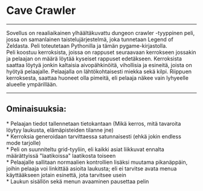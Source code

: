 <h1>Cave Crawler</h1>
<hr>
Sovellus on reaaliaikainen ylhäältäkuvattu dungeon crawler -tyyppinen peli, jossa on samanlainen taistelujärjestelmä, joka tunnetaan Legend of Zeldasta.
Peli toteutetaan Pythonilla ja tämän pygame-kirjastolla.<br>
Peli koostuu kerroksista, joissa on rappuset seuraavaan kerrokseen jossakin ja pelaajan on määrä löytää kyseiset rappuset edetäkseen.
Kerroksista saattaa löytyä jonkin kaltaisia aivopähkinöitä, vihollisia ja esineitä, joista on hyötyä pelaajalle.
Pelaajalla on lähtökohtaisesti miekka sekä kilpi. Riippuen kerroksesta, saattaa huoneet olla pimeitä, eli pelaaja näkee vain lyhyeelle alueelle ympärillään.
<hr>
<h2>Ominaisuuksia:</h2>
* Pelaajan tiedot tallennetaan tietokantaan (Mikä kerros, mitä tavaroita löytyy laukusta, elämäpisteiden tilanne jne)<br>
* Kerroksia generoidaan tarvittaessa satunnaisesti (ehkä jokin endless mode tarjolle)<br>
* Peli on suunniteltu grid-tyyliin, eli kaikki asiat liikkuvat ennalta määrättyissä "laatikoissa" laatikosta toiseen<br>
* Pelaajalle sallitaan normaalien kontrollien lisäksi muutama pikanäppäin, joihin pelaaja voi linkittää asioita laukusta; eli ei tarvitse avata menua käyttääkseen jotain esinettä, jota tarvitsee usein<br>
* Laukun sisällön sekä menun avaaminen pausettaa pelin
